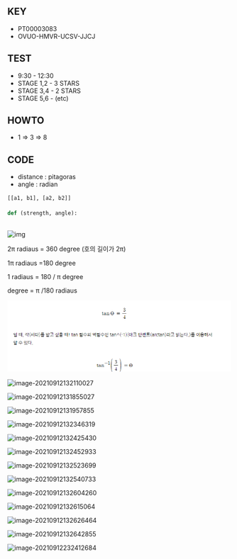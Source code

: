 ## KEY

- PT00003083
- OVUO-HMVR-UCSV-JJCJ



## TEST

- 9:30 - 12:30
- STAGE 1,2  - 3 STARS
- STAGE 3,4 - 2 STARS
- STAGE 5,6 - (etc)



## HOWTO

- 1 => 3 => 8



## CODE

- distance : pitagoras
- angle : radian

```python
[[a1, b1], [a2, b2]]

def (strength, angle):
    
```

![img](https://t1.daumcdn.net/cfile/tistory/9998A9335B0572E91E)





2π radiaus = 360 degree (호의 길이가 2π)

1π radiaus =180 degree

1 radiaus = 180 / π degree

degree = π /180 radiaus



![image-20210912150409448](ssafy_ilta.assets/image-20210912150409448.png)

![image-20210912132110027](C:\Users\euiji\AppData\Roaming\Typora\typora-user-images\image-20210912132110027.png)

![image-20210912131855027](C:\Users\euiji\AppData\Roaming\Typora\typora-user-images\image-20210912131855027.png)

![image-20210912131957855](C:\Users\euiji\AppData\Roaming\Typora\typora-user-images\image-20210912131957855.png)

![image-20210912132346319](C:\Users\euiji\AppData\Roaming\Typora\typora-user-images\image-20210912132346319.png)

![image-20210912132425430](C:\Users\euiji\AppData\Roaming\Typora\typora-user-images\image-20210912132425430.png)



![image-20210912132452933](C:\Users\euiji\AppData\Roaming\Typora\typora-user-images\image-20210912132452933.png)

![image-20210912132523699](C:\Users\euiji\AppData\Roaming\Typora\typora-user-images\image-20210912132523699.png)

![image-20210912132540733](C:\Users\euiji\AppData\Roaming\Typora\typora-user-images\image-20210912132540733.png)

![image-20210912132604260](C:\Users\euiji\AppData\Roaming\Typora\typora-user-images\image-20210912132604260.png)

![image-20210912132615064](C:\Users\euiji\AppData\Roaming\Typora\typora-user-images\image-20210912132615064.png)

![image-20210912132626464](C:\Users\euiji\AppData\Roaming\Typora\typora-user-images\image-20210912132626464.png)

![image-20210912132642855](C:\Users\euiji\AppData\Roaming\Typora\typora-user-images\image-20210912132642855.png)





![image-20210912232412684](/Users/euijinpang/TIL/ssafy/ssafy_ilta.assets/image-20210912232412684.png)

